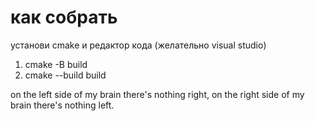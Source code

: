 # как собрать

установи cmake и редактор кода (желательно visual studio)

1) cmake -B build
2) cmake --build build

on the left side of my brain there's nothing right,
on the right side of my brain there's nothing left.